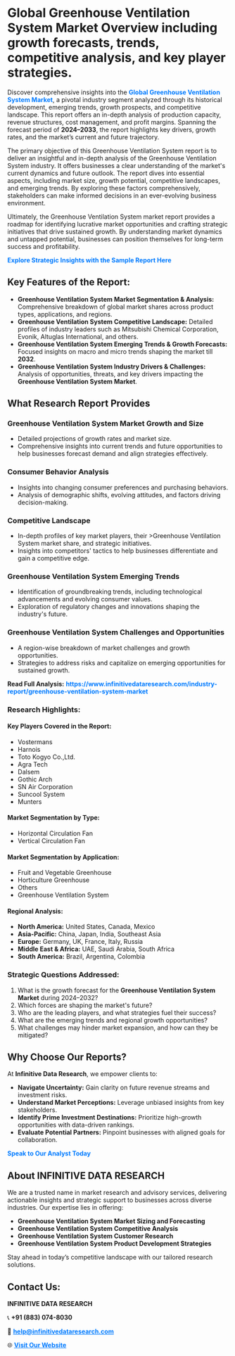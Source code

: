 <h1>Global Greenhouse Ventilation System Market Overview including growth forecasts, trends, competitive analysis, and key player strategies.</h1>
<p>
Discover comprehensive insights into the 
<a href="https://www.infinitivedataresearch.com/industry-report/greenhouse-ventilation-system-market" rel="dofollow" style="color: #007BFF; text-decoration: none;"><strong>Global Greenhouse Ventilation System Market</strong></a>, a pivotal industry segment analyzed through its historical development, emerging trends, growth prospects, and competitive landscape. This report offers an in-depth analysis of production capacity, revenue structures, cost management, and profit margins. Spanning the forecast period of <strong>2024–2033</strong>, the report highlights key drivers, growth rates, and the market’s current and future trajectory.
</p>
<p>
The primary objective of this Greenhouse Ventilation System report is to deliver an insightful and in-depth analysis of the Greenhouse Ventilation System industry. It offers businesses a clear understanding of the market's current dynamics and future outlook. The report dives into essential aspects, including market size, growth potential, competitive landscapes, and emerging trends. By exploring these factors comprehensively, stakeholders can make informed decisions in an ever-evolving business environment.
</p>
<p>
Ultimately, the Greenhouse Ventilation System market report provides a roadmap for identifying lucrative market opportunities and crafting strategic initiatives that drive sustained growth. By understanding market dynamics and untapped potential, businesses can position themselves for long-term success and profitability.
</p>
<p>
<a href="https://www.infinitivedataresearch.com/request-sample/reportId=110762" style="color: #007BFF; text-decoration: none;"><strong>Explore Strategic Insights with the Sample Report Here</strong></a>
</p>

<h2>Key Features of the Report:</h2>
<ul>
<li><strong>Greenhouse Ventilation System Market Segmentation & Analysis:</strong> Comprehensive breakdown of global market shares across product types, applications, and regions.</li>
<li><strong>Greenhouse Ventilation System Competitive Landscape:</strong> Detailed profiles of industry leaders such as Mitsubishi Chemical Corporation, Evonik, Altuglas International, and others.</li>
<li><strong>Greenhouse Ventilation System Emerging Trends & Growth Forecasts:</strong> Focused insights on macro and micro trends shaping the market till <strong>2032</strong>.</li>
<li><strong>Greenhouse Ventilation System Industry Drivers & Challenges:</strong> Analysis of opportunities, threats, and key drivers impacting the <strong>Greenhouse Ventilation System Market</strong>.</li>
</ul>

<h2>What Research Report Provides</h2>
<h3>Greenhouse Ventilation System Market Growth and Size</h3>
<ul>
<li>Detailed projections of growth rates and market size.</li>
<li>Comprehensive insights into current trends and future opportunities to help businesses forecast demand and align strategies effectively.</li>
</ul>

<h3>Consumer Behavior Analysis</h3>
<ul>
<li>Insights into changing consumer preferences and purchasing behaviors.</li>
<li>Analysis of demographic shifts, evolving attitudes, and factors driving decision-making.</li>
</ul>

<h3>Competitive Landscape</h3>
<ul>
<li>In-depth profiles of key market players, their >Greenhouse Ventilation System market share, and strategic initiatives.</li>
<li>Insights into competitors' tactics to help businesses differentiate and gain a competitive edge.</li>
</ul>

<h3>Greenhouse Ventilation System Emerging Trends</h3>
<ul>
<li>Identification of groundbreaking trends, including technological advancements and evolving consumer values.</li>
<li>Exploration of regulatory changes and innovations shaping the industry's future.</li>
</ul>

<h3>Greenhouse Ventilation System Challenges and Opportunities</h3>
<ul>
<li>A region-wise breakdown of market challenges and growth opportunities.</li>
<li>Strategies to address risks and capitalize on emerging opportunities for sustained growth.</li>
</ul>
<p><strong>Read Full Analysis:</strong> <a href="https://www.infinitivedataresearch.com/industry-report/greenhouse-ventilation-system-market" rel="dofollow" style="color: #007BFF; text-decoration: none;"><strong>https://www.infinitivedataresearch.com/industry-report/greenhouse-ventilation-system-market</strong></a></p>
<h3>Research Highlights:</h3>
<h4>Key Players Covered in the Report:</h4>
<ul><li>Vostermans</li><li>Harnois</li><li>Toto Kogyo Co.,Ltd.</li><li>Agra Tech</li><li>Dalsem</li><li>Gothic Arch</li><li>SN Air Corporation</li><li>Suncool System</li><li>Munters</li></ul>
<h4>Market Segmentation by Type:</h4>
<ul><li>Horizontal Circulation Fan</li><li>Vertical Circulation Fan</li></ul>
<h4>Market Segmentation by Application:</h4>
<ul><li>Fruit and Vegetable Greenhouse</li><li>Horticulture Greenhouse</li><li>Others</li><li>Greenhouse Ventilation System</li></ul>

<h4>Regional Analysis:</h4>
<ul>
<li><strong>North America:</strong> United States, Canada, Mexico</li>
<li><strong>Asia-Pacific:</strong> China, Japan, India, Southeast Asia</li>
<li><strong>Europe:</strong> Germany, UK, France, Italy, Russia</li>
<li><strong>Middle East & Africa:</strong> UAE, Saudi Arabia, South Africa</li>
<li><strong>South America:</strong> Brazil, Argentina, Colombia</li>
</ul>

<h3>Strategic Questions Addressed:</h3>
<ol>
<li>What is the growth forecast for the <strong>Greenhouse Ventilation System Market</strong> during 2024–2032?</li>
<li>Which forces are shaping the market's future?</li>
<li>Who are the leading players, and what strategies fuel their success?</li>
<li>What are the emerging trends and regional growth opportunities?</li>
<li>What challenges may hinder market expansion, and how can they be mitigated?</li>
</ol>

<h2>Why Choose Our Reports?</h2>
<p>At <strong>Infinitive Data Research</strong>, we empower clients to:</p>
<ul>
<li><strong>Navigate Uncertainty:</strong> Gain clarity on future revenue streams and investment risks.</li>
<li><strong>Understand Market Perceptions:</strong> Leverage unbiased insights from key stakeholders.</li>
<li><strong>Identify Prime Investment Destinations:</strong> Prioritize high-growth opportunities with data-driven rankings.</li>
<li><strong>Evaluate Potential Partners:</strong> Pinpoint businesses with aligned goals for collaboration.</li>
</ul>
<p><a href="https://www.infinitivedataresearch.com/industry-report/greenhouse-ventilation-system-market" rel="dofollow" style="color: #007BFF; text-decoration: none;"><strong>Speak to Our Analyst Today</strong></a></p>

<h2>About INFINITIVE DATA RESEARCH</h2>
<p>We are a trusted name in market research and advisory services, delivering actionable insights and strategic support to businesses across diverse industries. Our expertise lies in offering:</p>
<ul>
<li><strong>Greenhouse Ventilation System Market Sizing and Forecasting</strong></li>
<li><strong>Greenhouse Ventilation System Competitive Analysis</strong></li>
<li><strong>Greenhouse Ventilation System Customer Research</strong></li>
<li><strong>Greenhouse Ventilation System Product Development Strategies</strong></li>
</ul>
<p>Stay ahead in today’s competitive landscape with our tailored research solutions.</p>

<h2>Contact Us:</h2>
<p><strong>INFINITIVE DATA RESEARCH</strong></p>
<p>📞 <strong>+91 (883) 074-8030</strong></p>
<p>📧 <strong><a href="mailto:help@infinitivedataresearch.com" style="color: #007BFF;">help@infinitivedataresearch.com</a></strong></p>
<p>🌐 <strong><a href="https://www.infinitivedataresearch.com" rel="dofollow" style="color: #007BFF;">Visit Our Website</a></strong></p>